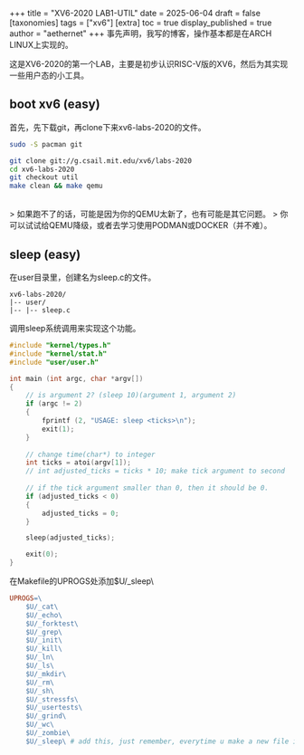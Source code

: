 +++
title = "XV6-2020 LAB1-UTIL"
date = 2025-06-04
draft = false
[taxonomies]
tags = ["xv6"]
[extra]
toc = true
display_published = true 
author = "aethernet"
+++
事先声明，我写的博客，操作基本都是在ARCH LINUX上实现的。

这是XV6-2020的第一个LAB，主要是初步认识RISC-V版的XV6，然后为其实现一些用户态的小工具。

## boot xv6 (easy)
首先，先下载git，再clone下来xv6-labs-2020的文件。
```sh
sudo -S pacman git

git clone git://g.csail.mit.edu/xv6/labs-2020
cd xv6-labs-2020
git checkout util
make clean && make qemu
```
<br>
> 如果跑不了的话，可能是因为你的QEMU太新了，也有可能是其它问题。
> 你可以试试给QEMU降级，或者去学习使用PODMAN或DOCKER（并不难）。

## sleep (easy)

在user目录里，创建名为sleep.c的文件。
```tree
xv6-labs-2020/
|-- user/
|-- |-- sleep.c
```

调用sleep系统调用来实现这个功能。
```sleep.c
#include "kernel/types.h"
#include "kernel/stat.h"
#include "user/user.h"

int main (int argc, char *argv[])
{
    // is argument 2? (sleep 10)(argument 1, argument 2)
    if (argc != 2)
    {
        fprintf (2, "USAGE: sleep <ticks>\n");
        exit(1);
    }
    
    // change time(char*) to integer
    int ticks = atoi(argv[1]);
    // int adjusted_ticks = ticks * 10; make tick argument to second 
    
    // if the tick argument smaller than 0, then it should be 0. 
    if (adjusted_ticks < 0)
    {
        adjusted_ticks = 0;
    }

    sleep(adjusted_ticks);

    exit(0);
}
```

在Makefile的UPROGS处添加$U/_sleep\
```Makefile
UPROGS=\
	$U/_cat\
	$U/_echo\
	$U/_forktest\
	$U/_grep\
	$U/_init\
	$U/_kill\
	$U/_ln\
	$U/_ls\
	$U/_mkdir\
	$U/_rm\
	$U/_sh\
	$U/_stressfs\
	$U/_usertests\
	$U/_grind\
	$U/_wc\
	$U/_zombie\
	$U/_sleep\ # add this, just remember, everytime u make a new file in user/, add here also.
```
